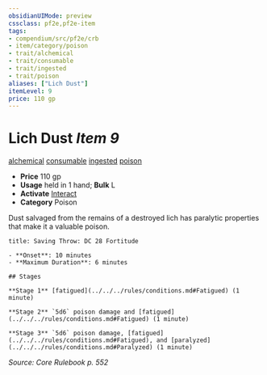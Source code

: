 ```yaml
---
obsidianUIMode: preview
cssclass: pf2e,pf2e-item
tags:
- compendium/src/pf2e/crb
- item/category/poison
- trait/alchemical
- trait/consumable
- trait/ingested
- trait/poison
aliases: ["Lich Dust"]
itemLevel: 9
price: 110 gp
---
```

# Lich Dust *Item 9*  
[alchemical](../../../rules/traits/alchemical.md)  [consumable](../../../rules/traits/consumable.md)  [ingested](../../../rules/traits/ingested.md)  [poison](../../../rules/traits/poison.md)  

- **Price** 110 gp
- **Usage** held in 1 hand; **Bulk** L
- **Activate** [Interact](../../../rules/actions/interact.md)
- **Category** Poison

Dust salvaged from the remains of a destroyed lich has paralytic properties that make it a valuable poison.

```ad-inline-affliction
title: Saving Throw: DC 28 Fortitude

- **Onset**: 10 minutes
- **Maximum Duration**: 6 minutes

## Stages

**Stage 1** [fatigued](../../../rules/conditions.md#Fatigued) (1 minute)

**Stage 2** `5d6` poison damage and [fatigued](../../../rules/conditions.md#Fatigued) (1 minute)

**Stage 3** `5d6` poison damage, [fatigued](../../../rules/conditions.md#Fatigued), and [paralyzed](../../../rules/conditions.md#Paralyzed) (1 minute)
```

*Source: Core Rulebook p. 552*
